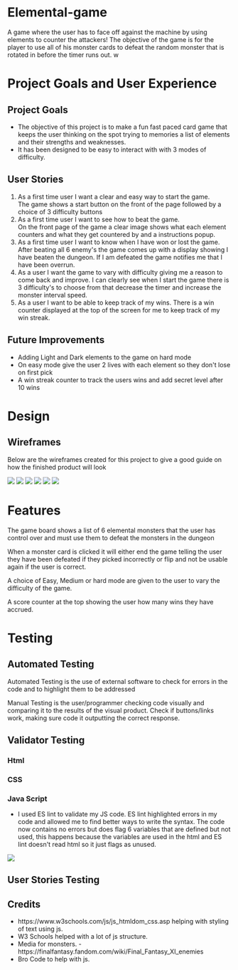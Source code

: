 # Elemental-game
A game where the user has to face off against the machine by using elements to counter the attackers! The objective of the game is for the player to use all of his monster cards to defeat the random monster that is rotated in before the timer runs out.
w
<h1>Project Goals and User Experience</h1>
<h2>Project Goals</h2>
<ul>
  <li>The objective of this project is to make a fun fast paced card game that keeps the user thinking on the spot trying to memories a list of elements and their strengths and weaknesses.</li>
  <li>It has been designed to be easy to interact with with 3 modes of difficulty.</li>
</ul>
<h2>User Stories</h2>
<ol>
  <li>As a first time user I want a clear and easy way to start the game.<br>The game shows a start button on the front of the page followed by a choice of 3 difficulty buttons</li>
  <li>As a first time user I want to see how to beat the game.<br>On the front page of the game a clear image shows what each element counters and what they get countered by and a instructions popup.</li>
  <li>As a first time user I want to know when I have won or lost the game.<br>After beating all 6 enemy's the game comes up with a display showing I have beaten the dungeon. If I am defeated the game notifies me that I have been overrun.</li>
  <li>As a user I want the game to vary with difficulty giving me a reason to come back and improve. I can clearly see when I start the game there is 3 difficulty's to choose from that decrease the timer and increase the monster interval speed.</li>
  <li>As a user I want to be able to keep track of my wins. There is a win counter displayed at the top of the screen for me to keep track of my win streak.</li>
</ol>
<h2>Future Improvements</h2>
<ul>
  <li>Adding Light and Dark elements to the game on hard mode</li>
  <li>On easy mode give the user 2 lives with each element so they don't lose on first pick</li>
  <li>A win streak counter to track the users wins and add secret level after 10 wins</li>
</ul>
<h1>Design</h1>
<h2>Wireframes</h2>
<p>Below are the wireframes created for this project to give a good guide on how the finished product will look</p>
<img src="assets/readme/menu-desktop.jpg">
<img src="assets/readme/menu-mobile.jpg">
<img src="assets/readme/game-desktop.jpg">
<img src="assets/readme/game-mobile.jpg">
<img src="assets/readme/difficulty.jpg">
<img src="assets/readme/difficulty-mobile.jpg">
<h1>Features</h1>
<p>The game board shows a list of 6 elemental monsters that the user has control over and must use them to defeat the monsters in the dungeon</p>

<p>When a monster card is clicked it will either end the game telling the user they have been defeated if they picked incorrectly or flip and not be usable again if the user is correct.</p>

<p>A choice of Easy, Medium or hard mode are given to the user to vary the difficulty of the game.</p>

<p>A score counter at the top showing the user how many wins they have accrued.</p>
<h1>Testing</h1>
<h2>Automated Testing</h2>
<p>Automated Testing is the use of external software to check for errors in the code and to highlight them to be addressed<p>
<p>Manual Testing is the user/programmer checking code visually and comparing it to the results of the visual product. Check if buttons/links work, making sure code it outputting the correct response.</p>
<h2>Validator Testing</h2>

<h3>Html</h3>

<h3>CSS</h3>

<h3>Java Script</h3>
<ul>
  <li>I used ES lint to validate my JS code. ES lint highlighted errors in my code and allowed me to find better ways to write the syntax. The code now contains no errors but does flag 6 variables that are defined but not used, this happens because the variables are used in the html and ES lint doesn't read html so it just flags as unused. </li>
</ul>
<img src="assets/readme/js.jpg">
<h2>User Stories Testing</h2>

<h2>Credits</h2>
<ul>
  <li>https://www.w3schools.com/js/js_htmldom_css.asp helping with styling of text using js.</li>
  <li>W3 Schools helped with a lot of js structure.</li>
  <li>Media for monsters. - https://finalfantasy.fandom.com/wiki/Final_Fantasy_XI_enemies </li>
  <li>Bro Code to help with js.</li>
</ul>
